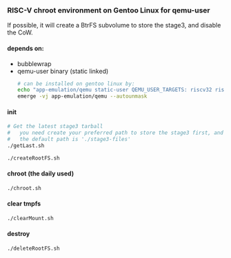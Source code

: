 ### RISC-V chroot environment on Gentoo Linux for qemu-user

If possible, it will create a BtrFS subvolume to store the stage3, and disable the CoW.

#### depends on:

* bubblewrap
* qemu-user binary (static linked)
  ```bash
  # can be installed on gentoo linux by:
  echo "app-emulation/qemu static-user QEMU_USER_TARGETS: riscv32 riscv64" >>/etc/portage/package.use/qemu
  emerge -vj app-emulation/qemu --autounmask
  ```

#### init

```bash
# Get the latest stage3 tarball
#   you need create your preferred path to store the stage3 first, and modify this script
#   the default path is './stage3-files'
./getLast.sh

./createRootFS.sh
```

#### chroot **(the daily used)**

```bash
./chroot.sh
```

#### clear tmpfs

```bash
./clearMount.sh
```

#### destroy

```bash
./deleteRootFS.sh
```
